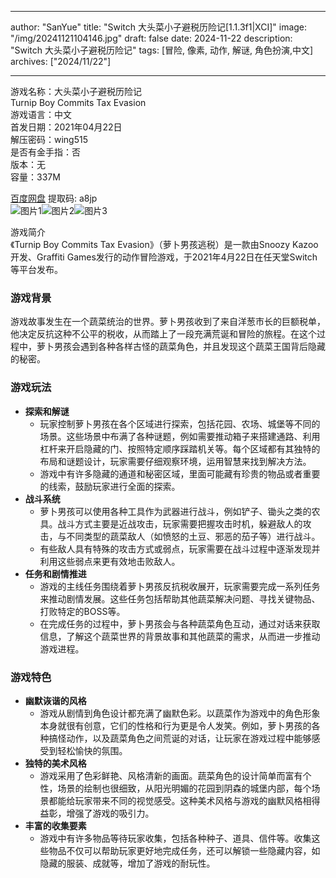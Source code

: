 
---
author: "SanYue"
title: "Switch 大头菜小子避税历险记[1.1.3f1|XCI]"
image: "/img/20241121104146.jpg"
draft: false
date: 2024-11-22
description: "Switch 大头菜小子避税历险记"
tags: [冒险, 像素, 动作, 解谜, 角色扮演,中文]
archives: ["2024/11/22"]

---

游戏名称：大头菜小子避税历险记   
Turnip Boy Commits Tax Evasion    
游戏语言：中文  
首发日期：2021年04月22日  
解压密码：wing515  
是否有金手指：否  
版本：无   
容量：337M

[百度网盘](https://pan.baidu.com/s/1NbfFyknBt_cnIfyyS3TN4g) 提取码: a8jp  
![图片1](/img/0a9fc9.jpg)![图片2](/img/9fa873.jpg)![图片3](/img/3e264b.jpg)  

游戏简介  
《Turnip Boy Commits Tax Evasion》（萝卜男孩逃税）是一款由Snoozy Kazoo开发、Graffiti Games发行的动作冒险游戏，于2021年4月22日在任天堂Switch等平台发布。

### 游戏背景
游戏故事发生在一个蔬菜统治的世界。萝卜男孩收到了来自洋葱市长的巨额税单，他决定反抗这种不公平的税收，从而踏上了一段充满荒诞和冒险的旅程。在这个过程中，萝卜男孩会遇到各种各样古怪的蔬菜角色，并且发现这个蔬菜王国背后隐藏的秘密。

### 游戏玩法
- **探索和解谜**
    - 玩家控制萝卜男孩在各个区域进行探索，包括花园、农场、城堡等不同的场景。这些场景中布满了各种谜题，例如需要推动箱子来搭建通路、利用杠杆来开启隐藏的门、按照特定顺序踩踏机关等。每个区域都有其独特的布局和谜题设计，玩家需要仔细观察环境，运用智慧来找到解决方法。
    - 游戏中有许多隐藏的通道和秘密区域，里面可能藏有珍贵的物品或者重要的线索，鼓励玩家进行全面的探索。
- **战斗系统**
    - 萝卜男孩可以使用各种工具作为武器进行战斗，例如铲子、锄头之类的农具。战斗方式主要是近战攻击，玩家需要把握攻击时机，躲避敌人的攻击，与不同类型的蔬菜敌人（如愤怒的土豆、邪恶的茄子等）进行战斗。
    - 有些敌人具有特殊的攻击方式或弱点，玩家需要在战斗过程中逐渐发现并利用这些弱点来更有效地击败敌人。
- **任务和剧情推进**
    - 游戏的主线任务围绕着萝卜男孩反抗税收展开，玩家需要完成一系列任务来推动剧情发展。这些任务包括帮助其他蔬菜解决问题、寻找关键物品、打败特定的BOSS等。
    - 在完成任务的过程中，萝卜男孩会与各种蔬菜角色互动，通过对话来获取信息，了解这个蔬菜世界的背景故事和其他蔬菜的需求，从而进一步推动游戏进程。

### 游戏特色
- **幽默诙谐的风格**
    - 游戏从剧情到角色设计都充满了幽默色彩。以蔬菜作为游戏中的角色形象本身就很有创意，它们的性格和行为更是令人发笑。例如，萝卜男孩的各种搞怪动作，以及蔬菜角色之间荒诞的对话，让玩家在游戏过程中能够感受到轻松愉快的氛围。
- **独特的美术风格**
    - 游戏采用了色彩鲜艳、风格清新的画面。蔬菜角色的设计简单而富有个性，场景的绘制也很细致，从阳光明媚的花园到阴森的城堡内部，每个场景都能给玩家带来不同的视觉感受。这种美术风格与游戏的幽默风格相得益彰，增强了游戏的吸引力。
- **丰富的收集要素**
    - 游戏中有许多物品等待玩家收集，包括各种种子、道具、信件等。收集这些物品不仅可以帮助玩家更好地完成任务，还可以解锁一些隐藏内容，如隐藏的服装、成就等，增加了游戏的耐玩性。
